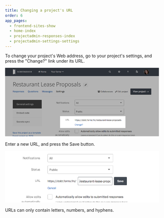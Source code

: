```yaml
---
title: Changing a project's URL
order: 6
app_pages:
  - frontend-sites-show
  - home-index
  - projectadmin-responses-index
  - projectadmin-settings-settings
---
```


To change your project's Web address, go to your project's settings, and press the "Change?" link under its URL.

![URL setting for projects.](../images/change_url.png)

Enter a new URL, and press the Save button.

![Editing your project's URL.](../images/change_url_edit.png)

URLs can only contain letters, numbers, and hyphens.
